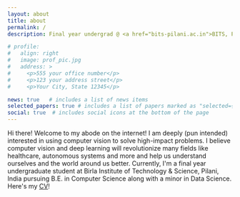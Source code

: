 ```yaml
---
layout: about
title: about
permalink: /
description: Final year undergrad @ <a href="bits-pilani.ac.in">BITS, Pilani</a>. I make machines understand us and our world better.

# profile:
#   align: right
#   image: prof_pic.jpg
#   address: >
#     <p>555 your office number</p>
#     <p>123 your address street</p>
#     <p>Your City, State 12345</p>

news: true   # includes a list of news items
selected_papers: true # includes a list of papers marked as "selected={true}"
social: true  # includes social icons at the bottom of the page
---
```


<!-- Write your biography here. Tell the world about yourself. Link to your favorite [subreddit](http://reddit.com){:target="\_blank"}. You can put a picture in, too. The code is already in, just name your picture `prof_pic.jpg` and put it in the `img/` folder.

Put your address / P.O. box / other info right below your picture. You can also disable any these elements by editing `profile` property of the YAML header of your `_pages/about.md`. Edit `_bibliography/papers.bib` and Jekyll will render your [publications page](/al-folio/publications/) automatically.

Link to your social media connections, too. This theme is set up to use [Font Awesome icons](http://fortawesome.github.io/Font-Awesome/){:target="\_blank"} and [Academicons](https://jpswalsh.github.io/academicons/){:target="\_blank"}, like the ones below. Add your Facebook, Twitter, LinkedIn, Google Scholar, or just disable all of them. -->

Hi there! Welcome to my abode on the internet! I am deeply (pun intended) interested in using computer vision to solve high-impact problems. I believe computer vision and deep learning will revolutionize many fields like healthcare, autonomous systems and more and help us understand ourselves and the world around us better.
Currently, I'm a final year undergraduate student at Birla Institute of Technology & Science, Pilani, India pursuing B.E. in Computer Science along with a minor in Data Science. Here's my <a href="https://drive.google.com/file/d/1ZJsi5oCswFqjHhyyZD4Re3-5dieoeHSM/view?usp=sharing">CV</a>!
